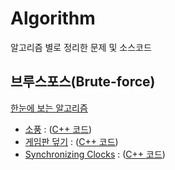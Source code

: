 # Algorithm
알고리즘 별로 정리한 문제 및 소스코드

## 브루스포스(Brute-force)
[한눈에 보는 알고리즘]()
* [소풍](https://algospot.com/judge/problem/read/PICNIC/) : ([C++ 코드](https://github.com/Eucha09/Algorithm/blob/main/bruteforce/picnic.cpp))
* [게임판 덮기](https://algospot.com/judge/problem/read/BOARDCOVER) : ([C++ 코드](https://github.com/Eucha09/Algorithm/blob/main/bruteforce/boardcover.cpp))
* [Synchronizing Clocks](https://algospot.com/judge/problem/read/CLOCKSYNC) : ([C++ 코드](https://github.com/Eucha09/Algorithm/blob/main/bruteforce/clocksync.cpp))
